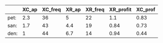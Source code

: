 
|      | XC_ap | XC_freq | XR_ap | XR_freq | XR_profit | XC_prof | Tot_def | Tot_wr |
| ---- | ----- | ------- | ----- | ------- | --------- | ------- | ------- | ------ |
| pet: | 2.3   | 36      | 5     | 22      | 1.1       | 0.83    |         | -59    |
| san: | 1.7   | 43      | 4.4   | 19      | 0.84      | 0.73    |         | -93    |
| den: | 1     | 44      | 6.7   | 14      | 0.94      | 0.44    |         | -109   |
